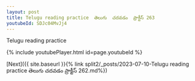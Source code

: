 ```yaml
---
layout: post
title: Telugu reading practice  తెలుగు  చదవడం  ప్రాక్టీస్ 263
youtubeId: SDJc04MvJj4
---
```

 
 
Telugu reading practice
 
 
 
 
 


{% include youtubePlayer.html id=page.youtubeId %}
 
[Next]({{ site.baseurl }}{% link  split2/_posts/2023-07-10-Telugu reading practice  తెలుగు  చదవడం  ప్రాక్టీస్ 262.md%})
 
